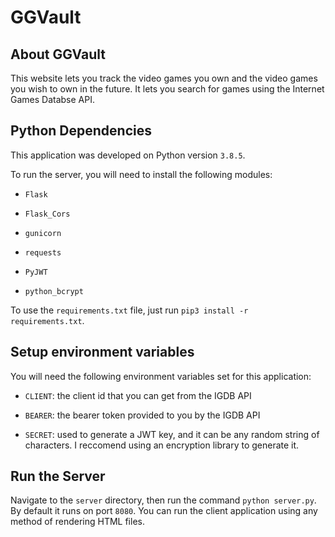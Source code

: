 # GGVault

## About GGVault

This website lets you track the video games you own and the video games you wish to own in the future. It lets you search for games using the Internet Games Databse API.

## Python Dependencies

This application was developed on Python version `3.8.5`.

To run the server, you will need to install the following modules:

- `Flask`

- `Flask_Cors`

- `gunicorn`

- `requests`

- `PyJWT`

- `python_bcrypt`

To use the `requirements.txt` file, just run `pip3 install -r requirements.txt`.

## Setup environment variables

You will need the following environment variables set for this application:

- `CLIENT`: the client id that you can get from the IGDB API

- `BEARER`: the bearer token provided to you by the IGDB API

- `SECRET`: used to generate a JWT key, and it can be any random string of characters. I reccomend using an encryption library to generate it.

## Run the Server

Navigate to the `server` directory, then run the command `python server.py`. By default it runs on port `8080`. You can run the client application using any method of rendering HTML files.
